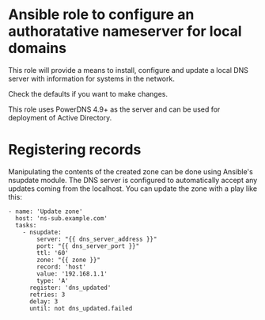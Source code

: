 # Ansible role to configure an authoratative nameserver for local domains
This role will provide a means to install, configure and update a local DNS
server with information for systems in the network.

Check the defaults if you want to make changes.

This role uses PowerDNS 4.9+ as the server and can be used for deployment of
Active Directory.

# Registering records
Manipulating the contents of the created zone can be done using Ansible's
nsupdate module. The DNS server is configured to automatically accept any
updates coming from the localhost. You can update the zone with a play like
this:

```
- name: 'Update zone'
  host: 'ns-sub.example.com'
  tasks:
    - nsupdate:
        server: "{{ dns_server_address }}"
        port: "{{ dns_server_port }}"
        ttl: '60'
        zone: "{{ zone }}"
        record: 'host'
        value: '192.168.1.1'
        type: 'A'
      register: 'dns_updated'
      retries: 3
      delay: 3
      until: not dns_updated.failed
```
